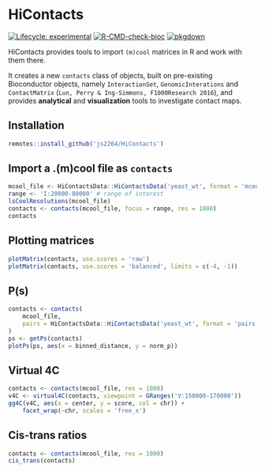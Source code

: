 # HiContacts

<!-- badges: start -->
[![Lifecycle: experimental](https://img.shields.io/badge/lifecycle-experimental-orange.svg)](https://lifecycle.r-lib.org/articles/stages.html#experimental)
[![R-CMD-check-bioc](https://github.com/js2264/HiContacts/actions/workflows/check-bioc.yml/badge.svg)](https://github.com/js2264/HiContacts/actions/workflows/check-bioc.yml)
[![pkgdown](https://github.com/js2264/HiContacts/workflows/pkgdown/badge.svg)](https://github.com/js2264/HiContacts/actions)
<!-- badges: end -->

HiContacts provides tools to import `(m)cool` matrices in R and work with them there. 

It creates a new `contacts` class of objects, built on pre-existing Bioconductor objects, namely `InteractionSet`, `GenomicInterations` and `ContactMatrix` (`Lun, Perry & Ing-Simmons, F1000Research 2016`), and provides **analytical** and **visualization** tools to investigate contact maps. 

## Installation

```r
remotes::install_github('js2264/HiContacts')
```

## Import a .(m)cool file as `contacts`

```r
mcool_file <- HiContactsData::HiContactsData('yeast_wt', format = 'mcool')
range <- 'I:20000-80000' # range of interest
lsCoolResolutions(mcool_file)
contacts <- contacts(mcool_file, focus = range, res = 1000)
contacts
```

## Plotting matrices 

```r
plotMatrix(contacts, use.scores = 'raw')
plotMatrix(contacts, use.scores = 'balanced', limits = c(-4, -1))
```

## P(s)

```r
contacts <- contacts(
    mcool_file, 
    pairs = HiContactsData::HiContactsData('yeast_wt', format = 'pairs')
)
ps <- getPs(contacts)
plotPs(ps, aes(x = binned_distance, y = norm_p))
```

## Virtual 4C

```r
contacts <- contacts(mcool_file, res = 1000)
v4C <- virtual4C(contacts, viewpoint = GRanges('V:150000-170000'))
gg4C(v4C, aes(x = center, y = score, col = chr)) + 
    facet_wrap(~chr, scales = 'free_x')
```

## Cis-trans ratios

```r
contacts <- contacts(mcool_file, res = 1000)
cis_trans(contacts)
```
